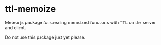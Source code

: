 # ttl-memoize

Meteor.js package for creating memoized functions with TTL on the server and client.

Do not use this package just yet please.